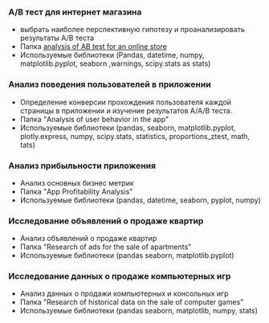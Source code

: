 ### А/В тест для интернет магазина 
- выбрать наиболее перспективную гипотезу и проанализировать результаты А/В теста
-  Папка [analysis of AB test for an online store]( https://github.com/kujo2005/Educational-project/tree/main/Analysis%20of%20user%20behavior%20in%20the%20app)
- Используемые библиотеки (Pandas, datetime, numpy, matplotlib.pyplot, seaborn ,warnings, scipy.stats as stats)



### Анализ поведения пользователей в приложении 
- Определение конверсии прохождения пользователя каждой страницы в приложении и изучение результатов А/А/В теста.
-  Папка "Analysis of user behavior in the app"
- Используемые библиотеки (pandas, seaborn, matplotlib.pyplot,  plotly.express,  numpy, scipy.stats, statistics, proportions_ztest, math, tats)


### Анализ прибыльности приложения 
- Анализ основных бизнес метрик 
-  Папка "App Profitability Analysis"
- Используемые библиотеки (pandas, datetime, seaborn, pyplot, numpy)


### Исследование объявлений о продаже квартир 
- Анализ объявлений о продаже квартир
-  Папка "Research of ads for the sale of apartments"
- Используемые библиотеки (pandas seaborn, matplotlib.pyplot)

### Исследование данных о продаже компьютерных игр 
- Анализ данных о продажи компьютерных и консольных игр 
-  Папка "Research of historical data on the sale of computer games"
- Используемые библиотеки (pandas seaborn, matplotlib, numpy, stats)

